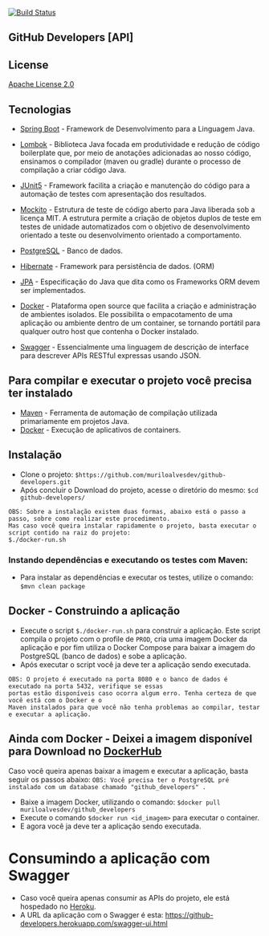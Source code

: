 [![Build Status](https://travis-ci.com/muriloalvesdev/github-developers.svg?token=ioemJXEZtsUqgszw2Nq4&branch=master)](https://travis-ci.com/muriloalvesdev/github-developers)

## GitHub Developers [API]

## License
[Apache License 2.0](https://github.com/muriloalvesdev/github-developers/blob/master/LICENSE)

## Tecnologias 

- [Spring Boot](https://spring.io/projects/spring-boot) - Framework de Desenvolvimento para a Linguagem Java.

- [Lombok](https://projectlombok.org/) - Biblioteca Java focada em produtividade e redução de código boilerplate que, por meio de anotações adicionadas ao nosso código, ensinamos o compilador (maven ou gradle) durante o processo de compilação a criar código Java.

- [JUnit5](https://junit.org/junit5/) - Framework facilita a criação e manutenção do código para a automação de testes com apresentação dos resultados.

- [Mockito](https://site.mockito.org/) - Estrutura de teste de código aberto para Java liberada sob a licença MIT. A estrutura permite a criação de objetos duplos de teste em testes de unidade automatizados com o objetivo de desenvolvimento orientado a teste ou desenvolvimento orientado a comportamento.

- [PostgreSQL](https://www.postgresql.org/download/) - Banco de dados.

- [Hibernate](https://hibernate.org/) - Framework para persistência de dados. (ORM)

- [JPA](https://hibernate.org/orm/) - Especificação do Java que dita como os Frameworks ORM devem ser implementados.

- [Docker](https://www.docker.com/) - Plataforma open source que facilita a criação e administração de ambientes isolados. Ele possibilita o empacotamento de uma aplicação ou ambiente dentro de um container, se tornando portátil para qualquer outro host que contenha o Docker instalado.

- [Swagger](https://swagger.io/) - Essencialmente uma linguagem de descrição de interface para descrever APIs RESTful expressas usando JSON.


## Para compilar e executar o projeto você precisa ter instalado

 - [Maven](https://maven.apache.org/) - Ferramenta de automação de compilação utilizada primariamente em projetos Java.
 - [Docker](https://docs.docker.com/get-docker/) - Execução de aplicativos de containers.


## Instalação

 - Clone o projeto: `$https://github.com/muriloalvesdev/github-developers.git`
 - Após concluir o Download do projeto, acesse o diretório do mesmo: `$cd github-developers/`
 
```
OBS: Sobre a instalação existem duas formas, abaixo está o passo a passo, sobre como realizar este procedimento. 
Mas caso você queira instalar rapidamente o projeto, basta executar o script contido na raiz do projeto: 
$./docker-run.sh
```
 
### Instando dependências e executando os testes com Maven:

- Para instalar as dependências e executar os testes, utilize o comando: `$mvn clean package`

## Docker - Construindo a aplicação

- Execute o script `$./docker-run.sh` para construir a aplicação. 
Este script compila o projeto com o profile de `PROD`, cria uma imagem Docker da aplicação e por fim utiliza o 
Docker Compose para baixar a imagem do PostgreSQL (banco de dados) e sobe a aplicação.
- Após executar o script você ja deve ter a aplicação sendo executada.
```
OBS: O projeto é executado na porta 8080 e o banco de dados é executado na porta 5432, verifique se essas 
portas estão disponíveis caso ocorra algum erro. Tenha certeza de que você está com o Docker e o 
Maven instalados para que você não tenha problemas ao compilar, testar e executar a aplicação.
```

## Ainda com Docker - Deixei a imagem disponível para Download no [DockerHub](https://hub.docker.com/r/muriloalvesdev/github_developers)
Caso você queira apenas baixar a imagem e executar a aplicação, basta seguir os passos abaixo:
`OBS: Você precisa ter o PostgreSQL pré instalado com um database chamado "github_developers" .`

- Baixe a imagem Docker, utilizando o comando: `$docker pull muriloalvesdev/github_developers`
- Execute o comando `$docker run <id_imagem>` para executar o container.
- E agora você ja deve ter a aplicação sendo executada.

# Consumindo a aplicação com Swagger
- Caso você queira apenas consumir as APIs do projeto, ele está hospedado no [Heroku](https://heroku.com).
- A URL da aplicação com o Swagger é esta: https://github-developers.herokuapp.com/swagger-ui.html
